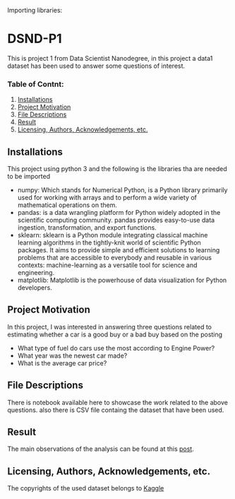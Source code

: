 Importing libraries:
# DSND-P1
This is project 1 from Data Scientist Nanodegree, in this project a data1 dataset has been used to answer some questions of interest.
### Table of Contnt:
1. [Installations](#installation)
2. [Project Motivation](#ProjectMotivation)
3. [File Descriptions](#FileDescriptions)
4. [Result](result)
5. [Licensing, Authors, Acknowledgements, etc.](#LAA)

## Installations <a name="installation"></a>
This project using python 3 and the following is the libraries tha are needed to be imported
- numpy: Which stands for Numerical Python, is a Python library primarily used for working with arrays and to perform a wide variety of mathematical operations on them.
- pandas: is a data wrangling platform for Python widely adopted in the scientific computing community. pandas provides easy-to-use data ingestion, transformation, and export functions.
- sklearn: sklearn is a Python module integrating classical machine learning algorithms in the tightly-knit world of scientific Python packages. It aims to provide simple and efficient solutions to learning problems that are accessible to everybody and reusable in various contexts: machine-learning as a versatile tool for science and engineering.
- matplotlib: Matplotlib is the powerhouse of data visualization for Python developers.

## Project Motivation <a name="ProjectMotivation"></a>
In this project, I was interested in answering three questions related to estimating whether a car is a good buy or a bad buy based on the posting
- What type of fuel do cars use the most according to Engine Power?
- What year was the newest car made?
- What is the average car price?

## File Descriptions <a name="FileDescriptions"></a>
There is notebook available here to showcase the work related to the above questions.
also there is CSV file containg the dataset that have been used.

## Result<a name="result"></a>
The main observations of the analysis can be found at this [post](https://medium.com/@jalalalhamami/processing-cars-data-to-facilitate-its-handling-and-benefit-a6a6b9b82cc4).

## Licensing, Authors, Acknowledgements, etc. <a name="LAA"></a>
The copyrights of the used dataset belongs to [Kaggle](https://www.kaggle.com/)
